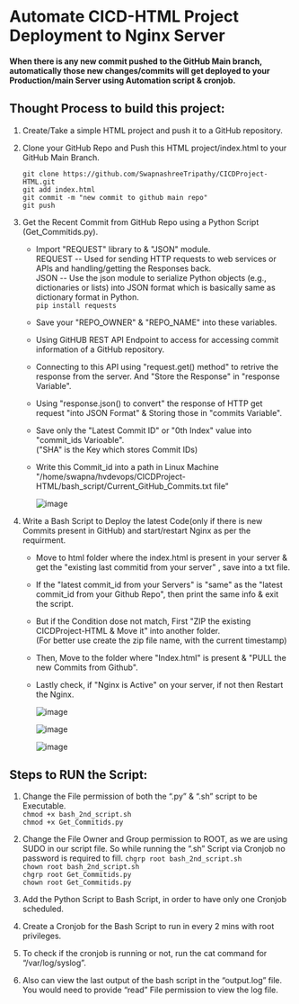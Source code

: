 # Automate CICD-HTML Project Deployment to Nginx Server 

#### When there is any new commit pushed to the GitHub Main branch, automatically those new changes/commits will get deployed to your Production/main Server using Automation script & cronjob.

## Thought Process to build this project:


 1.	Create/Take a simple HTML project and push it to a GitHub repository.
 2.	Clone your GitHub Repo and Push this HTML project/index.html to your GitHub Main Branch.

       ``git clone https://github.com/SwapnashreeTripathy/CICDProject-HTML.git``<br>
   			 ``git add index.html``<br>
   			 ```git commit -m "new commit to github main repo"```<br>
   			 ``git push``<br>
      
3. Get the Recent Commit from GitHub Repo using a Python Script (Get_Commitids.py).

   * Import "REQUEST" library to  & "JSON" module.<br>
      REQUEST -- Used for sending HTTP requests to web services or APIs and handling/getting the Responses back.<br>
      JSON -- Use the json module to serialize Python objects (e.g., dictionaries or lists) into JSON format which is basically same as dictionary format in Python.<br>
      ```pip install requests```
     
   * Save your "REPO_OWNER" & "REPO_NAME" into these variables.<br>
   * Using GitHUB REST API Endpoint to access for accessing commit information of a GitHub repository.<br>
   * Connecting to this API using "request.get() method" to retrive the response from the server. And "Store the Response" in "response Variable".<br>
   * Using "response.json() to convert" the response of HTTP get request "into JSON Format" & Storing those in "commits Variable".<br>
   * Save only the "Latest Commit ID" or "0th Index" value into "commit_ids Varioable".<br>
     ("SHA" is the Key which stores Commit IDs)<br>
   * Write this Commit_id into a path in Linux Machine "/home/swapna/hvdevops/CICDProject-HTML/bash_script/Current_GitHub_Commits.txt file" 
     
     ![image](https://github.com/SwapnashreeTripathy/CICDProject-HTML/assets/139486876/a1b4b9a2-1e88-47e7-8cec-8875577164ea)
     
4. Write a Bash Script to Deploy the latest Code(only if there is new Commits present in GitHub) and start/restart Nginx as per the requirment.<br>
   * Move to html folder where the index.html is present in your server & get the "existing last commitid from your server" , save into a txt file.<br>
   * If the "latest commit_id from your Servers" is "same" as the "latest commit_id from your Github Repo", then print the same info & exit the script.<br>
   * But if the Condition dose not match, First "ZIP the existing CICDProject-HTML & Move it"  into another folder.<br>
     (For better use create the zip file name, with the current timestamp)<br>
   * Then, Move to the folder where "Index.html" is present & "PULL the new Commits from Github".<br>
   * Lastly check, if "Nginx is Active" on your server, if not then Restart the Nginx.<br>


     ![image](https://github.com/SwapnashreeTripathy/CICDProject-HTML/assets/139486876/1066eee9-361d-48d1-bebb-6744294ddc9e)

   
     ![image](https://github.com/SwapnashreeTripathy/CICDProject-HTML/assets/139486876/775784a6-df22-46ae-9163-c167ffa94f8e)

     ![image](https://github.com/SwapnashreeTripathy/CICDProject-HTML/assets/139486876/c1ac41f9-671b-4308-b7a7-05d2fcac3a17)

## Steps to RUN the Script:

  
  1.	Change the File permission of both the “.py” & “.sh” script to be Executable.<br>
    ```chmod +x bash_2nd_script.sh```<br>
    ```chmod +x Get_Commitids.py```<br>
  3.	Change the File Owner and Group permission to ROOT, as we are using SUDO in our script file. So while running the “.sh” Script via Cronjob no password is required to fill.
    ```chgrp root bash_2nd_script.sh```<br>
    ```chown root bash_2nd_script.sh```<br>
    ```chgrp root Get_Commitids.py```<br>
    ```chown root Get_Commitids.py```<br>
    
     
  5.	Add the Python Script to Bash Script, in order to have only one Cronjob scheduled. 
  6.	Create a Cronjob for the Bash Script to run in every 2 mins with root privileges.
  7.	To check if the cronjob is running or not, run the cat command for “/var/log/syslog”.
  8.	Also can view the last output of the bash script in the “output.log” file.  You would need to provide “read” File permission to view the log file.

   
      
      
   	

